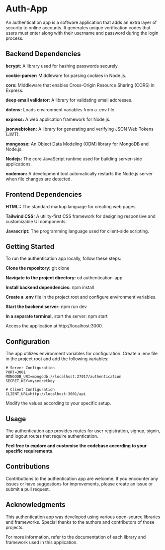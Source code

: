 # Auth-App
An authentication app is a software application that adds an extra layer of security to online accounts. It generates unique verification codes that users must enter along with their username and password during the login process. 
## Backend Dependencies
**bcrypt:** A library used for hashing passwords securely.

**cookie-parser:** Middleware for parsing cookies in Node.js.

**cors:** Middleware that enables Cross-Origin Resource Sharing (CORS) in Express.

**deep email validator:** A library for validating email addresses.

**dotenv:** Loads environment variables from a .env file.

**express:** A web application framework for Node.js.

**jsonwebtoken:** A library for generating and verifying JSON Web Tokens (JWT).

**mongoose:** An Object Data Modeling (ODM) library for MongoDB and Node.js.

**Nodejs:** The core JavaScript runtime used for building server-side applications.

**nodemon:** A development tool automatically restarts the Node.js server when file changes are detected.



## Frontend Dependencies
**HTML::**  The standard markup language for creating web pages.

**Tailwind CSS:** A utility-first CSS framework for designing responsive and customizable UI components.

**Javascript:** The programming language used for client-side scripting.





## Getting Started
To run the authentication app locally, follow these steps:

**Clone the repository:** git clone <repository-url>

**Navigate to the project directory:** cd authentication-app

**Install backend dependencies:** npm install

**Create a .env** file in the project root and configure environment variables.

**Start the backend server:** npm run dev

**In a separate terminal,** start the server:  npm start

Access the application at http://localhost:3000.


## Configuration
The app utilizes environment variables for configuration. Create a .env file in the project root and add the following variables:
```
# Server Configuration
PORT=3001
MONGODB_URI=mongodb://localhost:27017/authentication
SECRET_KEY=mysecretkey

# Client Configuration
CLIENT_URL=http://localhost:3001/api
```
Modify the values according to your specific setup.

## Usage
The authentication app provides routes for user registration, signup, signin, and logout routes that require authentication. 

**Feel free to explore and customise the codebase according to your specific requirements.**

## Contributions
Contributions to the authentication app are welcome. If you encounter any issues or have suggestions for improvements, please create an issue or submit a pull request.

## Acknowledgments
This authentication app was developed using various open-source libraries and frameworks. Special thanks to the authors and contributors of those projects.

For more information, refer to the documentation of each library and framework used in this application.

